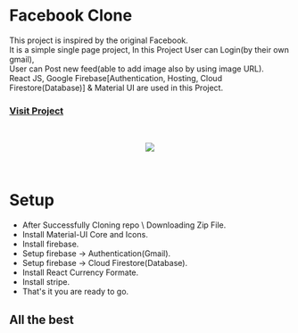 # Facebook Clone


This project is inspired by the original Facebook.<br />
It is a simple single page project, In this Project User can Login(by their own gmail),<br/>
User can Post new feed(able to add image also by using image URL).<br />
React JS, Google Firebase[Authentication, Hosting, Cloud Firestore(Database)] & Material UI are used in this Project.


### [Visit Project]( https://facebook-clone-ce5e7.web.app )
<br/>
<p align="center">
 <img src="https://i.ibb.co/W6cs1sV/fb2.png">
 </p>

<br/>

# Setup

  - After Successfully Cloning repo \ Downloading Zip File.
  - Install Material-UI Core and Icons.
  - Install firebase.
  - Setup firebase -> Authentication(Gmail).
  - Setup firebase -> Cloud Firestore(Database).
  - Install React Currency Formate.
  - Install stripe.
  - That's it you are ready to go.


## All the best
